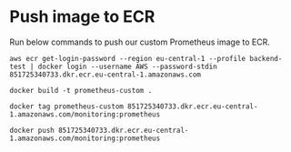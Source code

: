 # Push image to ECR
Run below commands to push our custom Prometheus image to ECR.
```
aws ecr get-login-password --region eu-central-1 --profile backend-test | docker login --username AWS --password-stdin 851725340733.dkr.ecr.eu-central-1.amazonaws.com
```

```
docker build -t prometheus-custom .
```

```
docker tag prometheus-custom 851725340733.dkr.ecr.eu-central-1.amazonaws.com/monitoring:prometheus
```

```
docker push 851725340733.dkr.ecr.eu-central-1.amazonaws.com/monitoring:prometheus
```